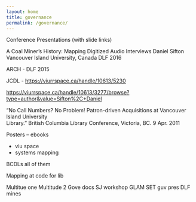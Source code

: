 ```yaml
---
layout: home
title: governance
permalink: /governance/
---
```







Conference Presentations (with slide links)

A Coal Miner’s History: Mapping Digitized Audio Interviews
Daniel Sifton Vancouver Island University, Canada  DLF 2016 


ARCH - DLF 2015

JCDL - https://viurrspace.ca/handle/10613/5230  



https://viurrspace.ca/handle/10613/3277/browse?type=author&value=Sifton%2C+Daniel




“No Call Numbers?  No Problem!  Patron-driven Acquisitions at Vancouver Island University 	
	Library.” British Columbia Library Conference, Victoria, BC.  9 Apr. 2011

Posters – ebooks 
-	viu space
-	systems mapping

BCDLs all of them

Mapping at code for lib

Multitue one
Multitude 2
Gove docs 
SJ workshop 
GLAM SET 
guv pres
DLF mines